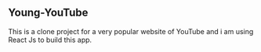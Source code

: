 ## Young-YouTube

This is a clone project for a very popular website of YouTube and i am using React Js to build this app.
